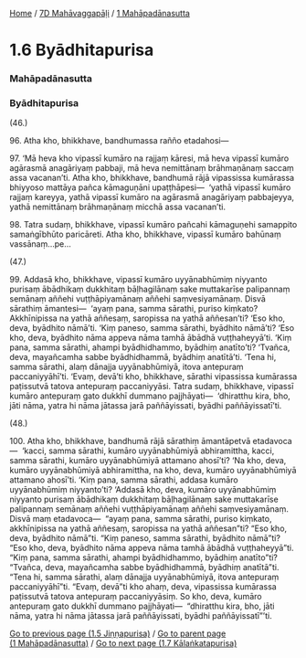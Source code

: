 
[Home](/) / [7D Mahāvaggapāḷi](../../7D.md) / [1 Mahāpadānasutta](../1.md)

# 1.6 Byādhitapurisa

### Mahāpadānasutta

### Byādhitapurisa

(46.)

96\. Atha kho, bhikkhave, bandhumassa rañño etadahosi—

97\. ‘Mā heva kho vipassī kumāro na rajjaṃ kāresi, mā heva vipassī kumāro agārasmā anagāriyaṃ pabbaji, mā heva nemittānaṃ brāhmaṇānaṃ saccaṃ assa vacanan’ti. Atha kho, bhikkhave, bandhumā rājā vipassissa kumārassa bhiyyoso mattāya pañca kāmaguṇāni upaṭṭhāpesi—  ‘yathā vipassī kumāro rajjaṃ kareyya, yathā vipassī kumāro na agārasmā anagāriyaṃ pabbajeyya, yathā nemittānaṃ brāhmaṇānaṃ micchā assa vacanan’ti.

98\. Tatra sudaṃ, bhikkhave, vipassī kumāro pañcahi kāmaguṇehi samappito samaṅgībhūto paricāreti. Atha kho, bhikkhave, vipassī kumāro bahūnaṃ vassānaṃ…pe…

(47.)

99\. Addasā kho, bhikkhave, vipassī kumāro uyyānabhūmiṃ niyyanto purisaṃ ābādhikaṃ dukkhitaṃ bāḷhagilānaṃ sake muttakarīse palipannaṃ semānaṃ aññehi vuṭṭhāpiyamānaṃ aññehi saṃvesiyamānaṃ. Disvā sārathiṃ āmantesi—  ‘ayaṃ pana, samma sārathi, puriso kiṃkato? Akkhīnipissa na yathā aññesaṃ, saropissa na yathā aññesan’ti? ‘Eso kho, deva, byādhito nāmā’ti. ‘Kiṃ paneso, samma sārathi, byādhito nāmā’ti? ‘Eso kho, deva, byādhito nāma appeva nāma tamhā ābādhā vuṭṭhaheyyā’ti. ‘Kiṃ pana, samma sārathi, ahampi byādhidhammo, byādhiṃ anatīto’ti? ‘Tvañca, deva, mayañcamha sabbe byādhidhammā, byādhiṃ anatītā’ti. ‘Tena hi, samma sārathi, alaṃ dānajja uyyānabhūmiyā, itova antepuraṃ paccaniyyāhī’ti. ‘Evaṃ, devā’ti kho, bhikkhave, sārathi vipassissa kumārassa paṭissutvā tatova antepuraṃ paccaniyyāsi. Tatra sudaṃ, bhikkhave, vipassī kumāro antepuraṃ gato dukkhī dummano pajjhāyati—  ‘dhiratthu kira, bho, jāti nāma, yatra hi nāma jātassa jarā paññāyissati, byādhi paññāyissatī’ti.

(48.)

100\. Atha kho, bhikkhave, bandhumā rājā sārathiṃ āmantāpetvā etadavoca—  ‘kacci, samma sārathi, kumāro uyyānabhūmiyā abhiramittha, kacci, samma sārathi, kumāro uyyānabhūmiyā attamano ahosī’ti? ‘Na kho, deva, kumāro uyyānabhūmiyā abhiramittha, na kho, deva, kumāro uyyānabhūmiyā attamano ahosī’ti. ‘Kiṃ pana, samma sārathi, addasa kumāro uyyānabhūmiṃ niyyanto’ti? ‘Addasā kho, deva, kumāro uyyānabhūmiṃ niyyanto purisaṃ ābādhikaṃ dukkhitaṃ bāḷhagilānaṃ sake muttakarīse palipannaṃ semānaṃ aññehi vuṭṭhāpiyamānaṃ aññehi saṃvesiyamānaṃ. Disvā maṃ etadavoca—  “ayaṃ pana, samma sārathi, puriso kiṃkato, akkhīnipissa na yathā aññesaṃ, saropissa na yathā aññesan”ti? “Eso kho, deva, byādhito nāmā”ti. “Kiṃ paneso, samma sārathi, byādhito nāmā”ti? “Eso kho, deva, byādhito nāma appeva nāma tamhā ābādhā vuṭṭhaheyyā”ti. “Kiṃ pana, samma sārathi, ahampi byādhidhammo, byādhiṃ anatīto”ti? “Tvañca, deva, mayañcamha sabbe byādhidhammā, byādhiṃ anatītā”ti. “Tena hi, samma sārathi, alaṃ dānajja uyyānabhūmiyā, itova antepuraṃ paccaniyyāhī”ti. “Evaṃ, devā”ti kho ahaṃ, deva, vipassissa kumārassa paṭissutvā tatova antepuraṃ paccaniyyāsiṃ. So kho, deva, kumāro antepuraṃ gato dukkhī dummano pajjhāyati—  “dhiratthu kira, bho, jāti nāma, yatra hi nāma jātassa jarā paññāyissati, byādhi paññāyissatī”’ti.

[Go to previous page (1.5 Jiṇṇapurisa)](1.5.md) / [Go to parent page (1 Mahāpadānasutta)](../1.md) / [Go to next page (1.7 Kālaṅkatapurisa)](1.7.md)


